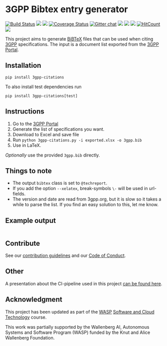 # 3GPP Bibtex entry generator

[![Build Status](https://travis-ci.org/martisak/3gpp-citations.svg?branch=master)](https://travis-ci.org/martisak/3gpp-citations) ![](https://img.shields.io/github/issues-raw/martisak/3gpp-citations.svg?style=flat) ![](https://img.shields.io/github/license/martisak/3gpp-citations.svg?style=flat) [![Coverage Status](https://coveralls.io/repos/github/martisak/3gpp-citations/badge.svg?branch=master)](https://coveralls.io/github/martisak/3gpp-citations?branch=master) [![Gitter chat](https://badges.gitter.im/martisak/3gpp-citations.png)](https://gitter.im/3gpp-citations/community "Gitter chat") [![](https://img.shields.io/pypi/v/3gpp-citations.svg?style=flat)](https://pypi.org/project/3gpp-citations/) ![](https://img.shields.io/pypi/dd/3gpp-citations.svg?style=flat) ![](https://img.shields.io/pypi/pyversions/3gpp-citations.svg?style=flat) [![HitCount](http://hits.dwyl.io/martisak/3gpp-citations.svg)](http://hits.dwyl.io/martisak/3gpp-citations) ![](https://img.shields.io/codeclimate/maintainability/martisak/3gpp-citations.svg?style=flat)

This project aims to generate [BiBTeX](http://www.bibtex.org/) files that
can be used when citing [3GPP](3gpp.org) specifications. The input is a
document list exported from the [3GPP Portal](https://portal.3gpp.org/).

## Installation

`pip install 3gpp-citations`

To also install test dependencies run

`pip install 3gpp-citations[test]`

## Instructions

1. Go to the [3GPP Portal](https://portal.3gpp.org/#55936-specifications)
1. Generate the list of specifications you want.
1. Download to Excel and save file
1. Run `python 3gpp-citations.py -i exported.xlsx -o 3gpp.bib`
1. Use in LaTeX.

*Optionally* use the provided `3gpp.bib` directly.

## Things to note

* The output `bibtex` class is set to `@techreport`.
* If you add the option `--xelatex`, break-symbols `\-` will be used in url-fields.
* The version and date are read from 3gpp.org, but it is slow so it takes a while to parse the list. If you find an easy solution to this, let me know.

## Example output

~~~

~~~

## Contribute

See our [contribution guidelines](CONTRIBUTING.md) and our [Code of Conduct](CODE_OF_CONDUCT.md).

## Other

A presentation about the CI-pipeline used in this project [can be found here](https://martisak.gitlab.io/wasp_sw_course_testing/).

## Acknowledgment

This project has been updated as part of the [WASP](http://wasp-sweden.org)
[Software and Cloud Technology](http://wasp-sweden.org/graduate-school/courses/software-and-cloud-technology-spring-2019/) course.

This work was partially supported by the Wallenberg AI, Autonomous Systems and
Software Program (WASP) funded by the Knut and Alice Wallenberg Foundation.
